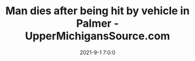 ---
"title": "Man dies after being hit by vehicle in Palmer - UpperMichigansSource.com"
"date": "2021-9-1 7:0:0"
"feed_name": "GOOGLENEWSCONSTRUCTION"
"feed_website": "https://news.google.com/search?q=construction%2Bincident&hl=en-US&gl=US&ceid=US:en"
"feed_rss": "https://news.google.com/rss/search?q=construction%2Bincident&hl=en-US&gl=US&ceid=US:en"
"link": "https://www.uppermichiganssource.com/2021/09/01/man-dies-after-being-hit-by-vehicle-palmer/"
"file": "_posts/2021-1-1-fd1284645be649d1d3ea8cb65918c00d569e2979.md"
"accident": "1"
"drilling": "0"
"dead": "0"
"injured": "0"
---